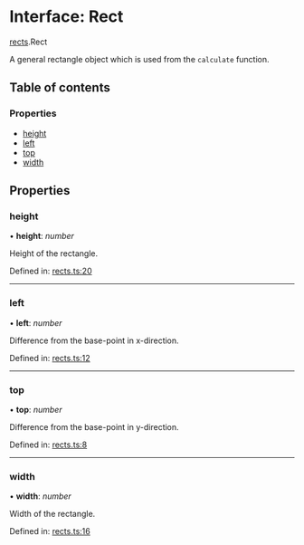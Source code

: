 # Interface: Rect

[rects](../modules/rects.md).Rect

A general rectangle object which is used from the `calculate` function.

## Table of contents

### Properties

- [height](rects.rect.md#height)
- [left](rects.rect.md#left)
- [top](rects.rect.md#top)
- [width](rects.rect.md#width)

## Properties

### height

• **height**: *number*

Height of the rectangle.

Defined in: [rects.ts:20](https://github.com/ckotzbauer/simple-tree-component/blob/631084e/src/types/rects.ts#L20)

___

### left

• **left**: *number*

Difference from the base-point in x-direction.

Defined in: [rects.ts:12](https://github.com/ckotzbauer/simple-tree-component/blob/631084e/src/types/rects.ts#L12)

___

### top

• **top**: *number*

Difference from the base-point in y-direction.

Defined in: [rects.ts:8](https://github.com/ckotzbauer/simple-tree-component/blob/631084e/src/types/rects.ts#L8)

___

### width

• **width**: *number*

Width of the rectangle.

Defined in: [rects.ts:16](https://github.com/ckotzbauer/simple-tree-component/blob/631084e/src/types/rects.ts#L16)
